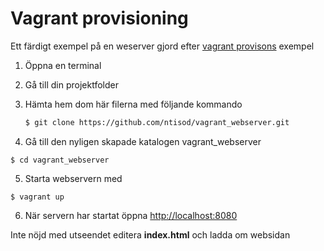 # Vagrant provisioning

Ett färdigt exempel på en weserver gjord efter [vagrant provisons](https://www.vagrantup.com/docs/getting-started/provisioning.html) exempel

1. Öppna en terminal
2. Gå till din projektfolder
3. Hämta hem dom här filerna med följande kommando

   ```bash
   $ git clone https://github.com/ntisod/vagrant_webserver.git
   ```
4. Gå till den nyligen skapade katalogen vagrant_webserver
```
$ cd vagrant_webserver
```
5. Starta webservern med
```
$ vagrant up
```
6. När servern har startat öppna
[http://localhost:8080](http://192.168.33.10) 

Inte nöjd med utseendet editera **index.html** och ladda om websidan
